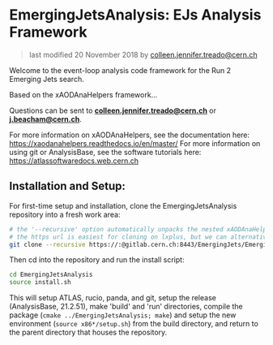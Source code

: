 # EmergingJetsAnalysis: EJs Analysis Framework

> last modified 20 November 2018 by colleen.jennifer.treado@cern.ch

Welcome to the event-loop analysis code framework for the Run 2 Emerging Jets
search.

Based on the xAODAnaHelpers framework...

Questions can be sent to **colleen.jennifer.treado@cern.ch** or
**j.beacham@cern.ch**.

For more information on xAODAnaHelpers, see the documentation here: https://xaodanahelpers.readthedocs.io/en/master/
For more information on using git or AnalysisBase, see the software
tutorials here: https://atlassoftwaredocs.web.cern.ch

## Installation and Setup:

For first-time setup and installation, clone the EmergingJetsAnalysis
repository into a fresh work area:

```bash
# the '--recursive' option automatically unpacks the nested xAODAnaHelpers repo
# the https url is easiest for cloning on lxplus, but we can alternatively use the http or ssh url 
git clone --recursive https://:@gitlab.cern.ch:8443/EmergingJets/EmergingJetsAnalysis.git
```

Then cd into the repository and run the install script:

```bash
cd EmergingJetsAnalysis
source install.sh
```

This will setup ATLAS, rucio, panda, and git, setup the release
(AnalysisBase, 21.2.51), make 'build' and 'run' directories, compile
the package (```cmake ../EmergingJetsAnalysis; make```) and setup the
new environment (```source x86*/setup.sh```) from the build directory,
and return to the parent directory that houses the repository.

